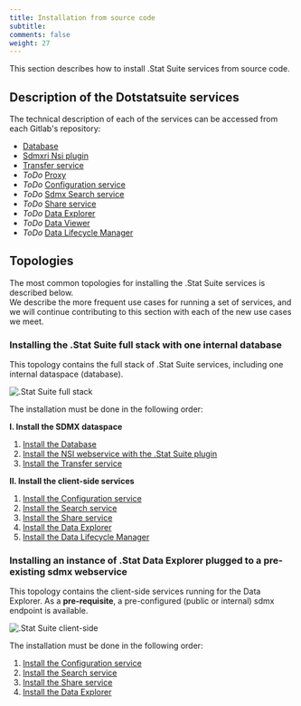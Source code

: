 ```yaml
---
title: Installation from source code
subtitle: 
comments: false
weight: 27
---
```


This section describes how to install .Stat Suite services from source code.

## Description of the Dotstatsuite services
The technical description of each of the services can be accessed from each Gitlab's repository:<br>

- [Database](https://gitlab.com/sis-cc/.stat-suite/dotstatsuite-core-data-access/blob/master/README.md)
- [Sdmxri Nsi plugin](https://gitlab.com/sis-cc/.stat-suite/dotstatsuite-core-sdmxri-nsi-plugin/blob/master/readme.md)
- [Transfer service](https://gitlab.com/sis-cc/.stat-suite/dotstatsuite-core-transfer/blob/master/README.md)
- *ToDo* [Proxy](https://gitlab.com/sis-cc/.stat-suite/dotstatsuite-proxy/blob/master/README.md)
- *ToDo* [Configuration service](https://gitlab.com/sis-cc/.stat-suite/dotstatsuite-config/blob/master/README.md)
- *ToDo* [Sdmx Search service](https://gitlab.com/sis-cc/.stat-suite/dotstatsuite-sdmx-faceted-search/blob/master/README.md)
- *ToDo* [Share service](https://gitlab.com/sis-cc/.stat-suite/dotstatsuite-share/blob/master/README.md)
- *ToDo* [Data Explorer](https://gitlab.com/sis-cc/.stat-suite/dotstatsuite-data-explorer/blob/master/README.md)
- *ToDo* [Data Viewer](https://gitlab.com/sis-cc/.stat-suite/dotstatsuite-data-viewer/blob/master/README.md)
- *ToDo* [Data Lifecycle Manager](https://gitlab.com/sis-cc/.stat-suite/dotstatsuite-data-lifecycle-manager/blob/master/README.md)


## Topologies
The most common topologies for installing the .Stat Suite services is described below.<br>
We describe the more frequent use cases for running a set of services, and we will continue contributing to this section with each of the new use cases we meet. 

### Installing the .Stat Suite full stack with one internal database
This topology contains the full stack of .Stat Suite services, including one internal dataspace (database).<br>

![.Stat Suite full stack](/images/One_Internal_Space.png)

The installation must be done in the following order: <br>

**I. Install the SDMX dataspace**<br>

1. [Install the Database](https://gitlab.com/sis-cc/.stat-suite/dotstatsuite-core-data-access/blob/master/docs/installation/CodeBaseApproach.md)
2. [Install the NSI webservice with the .Stat Suite plugin](https://gitlab.com/sis-cc/.stat-suite/dotstatsuite-core-sdmxri-nsi-plugin/blob/develop/docs/installation/CodeBaseApproach.md)
3. [Install the Transfer service](https://gitlab.com/sis-cc/.stat-suite/dotstatsuite-core-transfer/blob/develop/docs/installation/CodeBaseApproach.md)

**II. Install the client-side services**<br>

1. [Install the Configuration service](https://gitlab.com/sis-cc/.stat-suite/dotstatsuite-config/blob/develop/README.md)
2. [Install the Search service](https://gitlab.com/sis-cc/.stat-suite/dotstatsuite-sdmx-faceted-search/blob/develop/README.md)
3. [Install the Share service](https://gitlab.com/sis-cc/.stat-suite/dotstatsuite-share/blob/develop/README.md)
3. [Install the Data Explorer](https://gitlab.com/sis-cc/.stat-suite/dotstatsuite-data-explorer/blob/develop/README.md)
4. [Install the Data Lifecycle Manager](https://gitlab.com/sis-cc/.stat-suite/dotstatsuite-data-lifecycle-manager/blob/develop/README.md)

### Installing an instance of .Stat Data Explorer plugged to a pre-existing sdmx webservice
This topology contains the client-side services running for the Data Explorer. As a **pre-requisite**, a pre-configured (public or internal) sdmx endpoint is available.<br>

![.Stat Suite client-side](/images/External_SDMX.png)

The installation must be done in the following order:<br>

1. [Install the Configuration service](https://gitlab.com/sis-cc/.stat-suite/dotstatsuite-config/blob/develop/README.md)
2. [Install the Search service](https://gitlab.com/sis-cc/.stat-suite/dotstatsuite-sdmx-faceted-search/blob/develop/README.md)
3. [Install the Share service](https://gitlab.com/sis-cc/.stat-suite/dotstatsuite-share/blob/develop/README.md)
3. [Install the Data Explorer](https://gitlab.com/sis-cc/.stat-suite/dotstatsuite-data-explorer/blob/develop/README.md)

